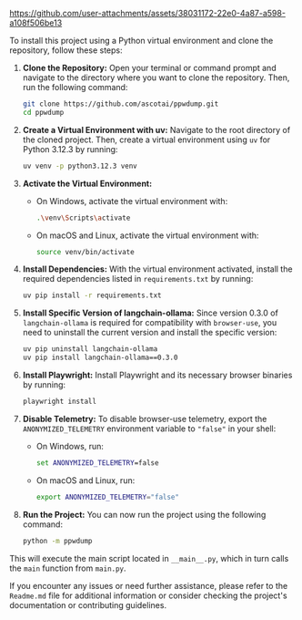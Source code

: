 

https://github.com/user-attachments/assets/38031172-22e0-4a87-a598-a108f506be13



To install this project using a Python virtual environment and clone the repository, follow these steps:

1. **Clone the Repository:**
   Open your terminal or command prompt and navigate to the directory where you want to clone the repository. Then, run the following command:
   ```bash
   git clone https://github.com/ascotai/ppwdump.git
   cd ppwdump
   ```

2. **Create a Virtual Environment with uv:**
   Navigate to the root directory of the cloned project. Then, create a virtual environment using `uv` for Python 3.12.3 by running:
   ```bash
   uv venv -p python3.12.3 venv
   ```

3. **Activate the Virtual Environment:**
   - On Windows, activate the virtual environment with:
     ```bash
     .\venv\Scripts\activate
     ```
   - On macOS and Linux, activate the virtual environment with:
     ```bash
     source venv/bin/activate
     ```

4. **Install Dependencies:**
   With the virtual environment activated, install the required dependencies listed in `requirements.txt` by running:
   ```bash
   uv pip install -r requirements.txt
   ```

5. **Install Specific Version of langchain-ollama:**
   Since version 0.3.0 of `langchain-ollama` is required for compatibility with `browser-use`, you need to uninstall the current version and install the specific version:
   ```bash
   uv pip uninstall langchain-ollama
   uv pip install langchain-ollama==0.3.0
   ```

6. **Install Playwright:**
   Install Playwright and its necessary browser binaries by running:
   ```bash
   playwright install
   ```

7. **Disable Telemetry:**
   To disable browser-use telemetry, export the `ANONYMIZED_TELEMETRY` environment variable to `"false"` in your shell:
   - On Windows, run:
     ```cmd
     set ANONYMIZED_TELEMETRY=false
     ```
   - On macOS and Linux, run:
     ```bash
     export ANONYMIZED_TELEMETRY="false"
     ```

8. **Run the Project:**
   You can now run the project using the following command:
   ```bash
   python -m ppwdump
   ```

This will execute the main script located in `__main__.py`, which in turn calls the `main` function from `main.py`.

If you encounter any issues or need further assistance, please refer to the `Readme.md` file for additional information or consider checking the project's documentation or contributing guidelines.
